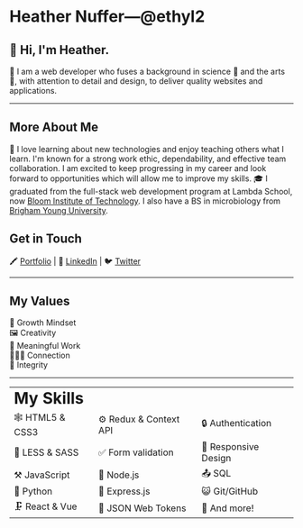 # Heather Nuffer&#8212;@ethyl2

## 👋 Hi, I'm Heather.

👩 I am a web developer who fuses a background in science 🧪 and the arts 🎨, with attention to detail and design, to deliver quality websites and applications.

---

## More About Me

🧠 I love learning about new technologies and enjoy teaching others what I learn. I'm known for a strong work ethic, dependability, and effective team collaboration. I am excited to keep progressing in my career and look forward to opportunities which will allow me to improve my skills. 🎓 I graduated from the full-stack web development program at Lambda School, now [Bloom Institute of Technology](https://www.bloomtech.com/). I also have a BS in microbiology from [Brigham Young University](https://mmbio.byu.edu/).


## Get in Touch

🖍️ [Portfolio](https://www.heathernuffer.com/) | 🔗 [LinkedIn](https://www.linkedin.com/in/heather-nuffer/) | 🐦 [Twitter](https://twitter.com/ethyl22000)

---

## My Values

🌱 Growth Mindset  
🖼️ Creativity  
🔨 Meaningful Work  
🧑‍🤝‍🧑 Connection  
💎 Integrity

---

<table border="0">
 <tr>
    <td><b style="font-size:28px">My Skills </b></td>
 </tr>
 <tr>
    <td>🕸️ HTML5 & CSS3</td>
    <td>⚙️ Redux & Context API</td> 
    <td>🔒 Authentication</td>
    </tr>
    <tr>   
    <td>🌺 LESS & SASS</td>
    <td>✅ Form validation</td> 
    <td>📱 Responsive Design</td>
    </tr>
    <tr>   
    <td>⚒️ JavaScript </td>
    <td>💠 Node.js</td>
    <td>📤 SQL</td> 
    </tr>
    <tr>   
    <td>🐍 Python</td>
    <td>💨 Express.js</td>
    <td>😺 Git/GitHub</td> 
    </tr>
    <tr>   
    <td>🗜️ React & Vue</td>
    <td>🔑 JSON Web Tokens</td>
    <td>🧺 And more!</td> 
    </tr> 
</table>
